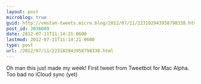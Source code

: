 ```yaml
---
layout: post
microblog: true
guid: http://vmstan-tweets.micro.blog/2012/07/11/223102943958798338.html
post_id: 3036009
date: 2012-07-11T11:14:21-0600
lastmod: 2012-07-11T11:14:21-0600
type: post
url: /2012/07/11/223102943958798338.html
---
```

Oh man this just made my week! First tweet from Tweetbot for Mac Alpha. Too bad no iCloud sync (yet)
